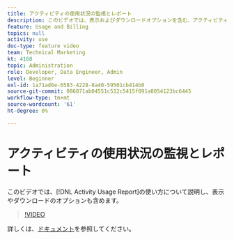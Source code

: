 ```yaml
---
title: アクティビティの使用状況の監視とレポート
description: このビデオでは、表示およびダウンロードオプションを含む、アクティビティの使用状況レポートの使用方法について説明します。
feature: Usage and Billing
topics: null
activity: use
doc-type: feature video
team: Technical Marketing
kt: 4168
topic: Administration
role: Developer, Data Engineer, Admin
level: Beginner
exl-id: 1a71ad6e-6583-4228-8a40-59501cb414b0
source-git-commit: 086071ab04551c512c5415f091a8054123bc6445
workflow-type: tm+mt
source-wordcount: '61'
ht-degree: 0%

---
```


# アクティビティの使用状況の監視とレポート

このビデオでは、[!DNL Activity Usage Report]の使い方について説明し、表示やダウンロードのオプションも含めます。

>[!VIDEO](https://video.tv.adobe.com/v/31443/?quality=12)

詳しくは、[ドキュメント](https://experienceleague.adobe.com/docs/audience-manager/user-guide/features/administration/activity-usage-reporting.html)を参照してください。
